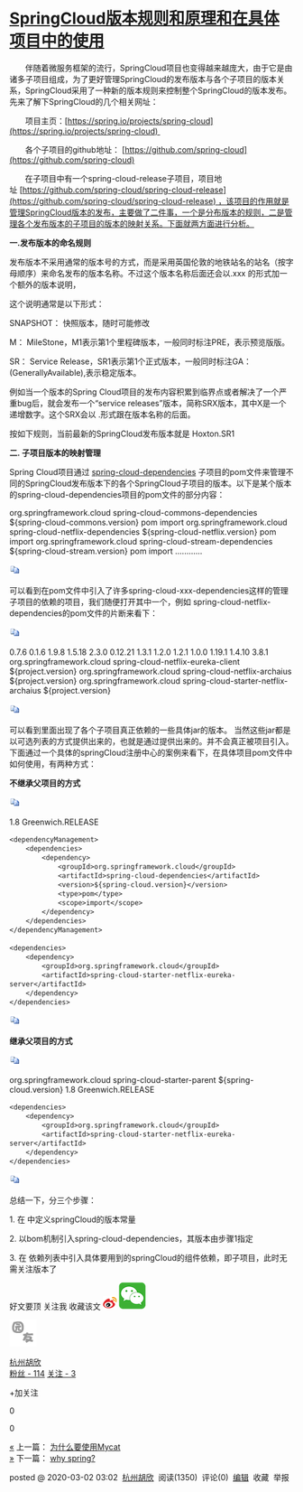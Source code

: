 # [SpringCloud版本规则和原理和在具体项目中的使用](https://www.cnblogs.com/hzhuxin/p/12393456.html)

　　伴随着微服务框架的流行，SpringCloud项目也变得越来越庞大，由于它是由诸多子项目组成，为了更好管理SpringCloud的发布版本与各个子项目的版本关系，SpringCloud采用了一种新的版本规则来控制整个SpringCloud的版本发布。先来了解下SpringCloud的几个相关网址：

　　项目主页：[https://spring.io/projects/spring-cloud](https://spring.io/projects/spring-cloud)   

　　各个子项目的github地址： [https://github.com/spring-cloud](https://github.com/spring-cloud)

       在子项目中有一个spring-cloud-release子项目，项目地址 [https://github.com/spring-cloud/spring-cloud-release](https://github.com/spring-cloud/spring-cloud-release) ，该项目的作用就是管理SpringCloud版本的发布，主要做了二件事，一个是分布版本的规则，二是管理各个发布版本的子项目的版本的映射关系。下面就两方面进行分析。

**一.发布版本的命名规则**

发布版本不采用通常的版本号的方式，而是采用英国伦敦的地铁站名的站名（按字母顺序）来命名发布的版本名称。不过这个版本名称后面还会以.xxx 的形式加一个额外的版本说明，

这个说明通常是以下形式：

SNAPSHOT： 快照版本，随时可能修改

M： MileStone，M1表示第1个里程碑版本，一般同时标注PRE，表示预览版版。

SR： Service Release，SR1表示第1个正式版本，一般同时标注GA：(GenerallyAvailable),表示稳定版本。

例如当一个版本的Spring Cloud项目的发布内容积累到临界点或者解决了一个严重bug后，就会发布一个“service releases”版本，简称SRX版本，其中X是一个递增数字。这个SRX会以 .形式跟在版本名称的后面。

按如下规则，当前最新的SpringCloud发布版本就是 Hoxton.SR1

**二. 子项目版本的映射管理**

Spring Cloud项目通过 [spring-cloud-dependencies](https://github.com/spring-cloud/spring-cloud-release/tree/master/spring-cloud-dependencies "spring-cloud-dependencies") 子项目的pom文件来管理不同的SpringCloud发布版本下的各个SpringCloud子项目的版本。以下是某个版本的spring-cloud-dependencies项目的pom文件的部分内容：

<dependencies>
            <!-- bom dependencies at the bottom so they can be overridden above -->
            <dependency>
                <groupId>org.springframework.cloud</groupId>
                <artifactId>spring-cloud-commons-dependencies</artifactId>
                <version>${spring-cloud-commons.version}</version>
                <type>pom</type>
                <scope>import</scope>
            </dependency>
            <dependency>
                <groupId>org.springframework.cloud</groupId>
                <artifactId>spring-cloud-netflix-dependencies</artifactId>
                <version>${spring-cloud-netflix.version}</version>
                <type>pom</type>
                <scope>import</scope>
            </dependency>
            <dependency>
                <groupId>org.springframework.cloud</groupId>
                <artifactId>spring-cloud-stream-dependencies</artifactId>
                <version>${spring-cloud-stream.version}</version>
                <type>pom</type>
                <scope>import</scope>
            </dependency>
            ............  

![复制代码](media/复制代码.gif)

可以看到在pom文件中引入了许多spring-cloud-xxx-dependencies这样的管理子项目的依赖的项目，我们随便打开其中一个，例如 spring-cloud-netflix-dependencies的pom文件的片断来看下：

![复制代码](media/复制代码.gif)

<properties>
        <archaius.version>0.7.6</archaius.version>
        <concurrency-limits.version>0.1.6</concurrency-limits.version>
        <eureka.version>1.9.8</eureka.version>
        <hystrix.version>1.5.18</hystrix.version>
        <ribbon.version>2.3.0</ribbon.version>
        <servo.version>0.12.21</servo.version>
        <zuul.version>1.3.1</zuul.version>
        <rxjava.version>1.2.0</rxjava.version>
        <rxjava-reactive-streams.version>1.2.1</rxjava-reactive-streams.version>
        <turbine.version>1.0.0</turbine.version>
        <eureka-jersey.version>1.19.1</eureka-jersey.version>
        <xstream.version>1.4.10</xstream.version>
        <okhttp3.version>3.8.1</okhttp3.version>
    </properties>
    <dependencyManagement>
        <dependencies>
            <dependency>
                <groupId>org.springframework.cloud</groupId>
                <artifactId>spring-cloud-netflix-eureka-client</artifactId>
                <version>${project.version}</version>
            </dependency>
            <dependency>
                <groupId>org.springframework.cloud</groupId>
                <artifactId>spring-cloud-netflix-archaius</artifactId>
                <version>${project.version}</version>
            </dependency>
            <dependency>
                <groupId>org.springframework.cloud</groupId>
                <artifactId>spring-cloud-starter-netflix-archaius</artifactId>
                <version>${project.version}</version>
            </dependency>

![复制代码](media/复制代码.gif)

可以看到里面出现了各个子项目真正依赖的一些具体jar的版本。 当然这些jar都是以可选列表的方式提供出来的，也就是通过<dependencyManagement/>提供出来的。并不会真正被项目引入。下面通过一个具体的springCloud注册中心的案例来看下，在具体项目pom文件中如何使用，有两种方式：

**不继承父项目的方式**

![复制代码](media/复制代码.gif)

<properties>
        <java.version>1.8</java.version>
        <spring-cloud.version>Greenwich.RELEASE</spring-cloud.version>
    </properties>

    <dependencyManagement>
        <dependencies>
            <dependency>
                <groupId>org.springframework.cloud</groupId>
                <artifactId>spring-cloud-dependencies</artifactId>
                <version>${spring-cloud.version}</version>
                <type>pom</type>
                <scope>import</scope>
            </dependency>
        </dependencies>
    </dependencyManagement>

    <dependencies>
        <dependency>
            <groupId>org.springframework.cloud</groupId>
            <artifactId>spring-cloud-starter-netflix-eureka-server</artifactId>
        </dependency>
    </dependencies>

![复制代码](media/复制代码.gif)

**继承父项目的方式**

![复制代码](media/复制代码.gif)

<parent> 
        <groupId>org.springframework.cloud</groupId>
        <artifactId>spring-cloud-starter-parent</artifactId>
        <version>${spring-cloud.version}</version>
    </parent>
  <properties>
        <java.version>1.8</java.version>
        <spring-cloud.version>Greenwich.RELEASE</spring-cloud.version>
    </properties>

   

    <dependencies>
        <dependency>
            <groupId>org.springframework.cloud</groupId>
            <artifactId>spring-cloud-starter-netflix-eureka-server</artifactId>
        </dependency>
    </dependencies>

![复制代码](media/复制代码.gif)

总结一下，分三个步骤：

1. 在 <properties/>中定义springCloud的版本常量

2. 以bom机制引入spring-cloud-dependencies，其版本由步骤1指定

3. 在 <dependencies>依赖列表中引入具体要用到的springCloud的组件依赖，即子项目，此时无需关注版本了

好文要顶 关注我 收藏该文 ![](media/icon_weibo_24.png) ![](media/wechat.png)

[![](media/sample_face.gif)](https://home.cnblogs.com/u/hzhuxin/)

[杭州胡欣](https://home.cnblogs.com/u/hzhuxin/)  
[粉丝 - 114](https://home.cnblogs.com/u/hzhuxin/followers/) [关注 - 3](https://home.cnblogs.com/u/hzhuxin/followees/)  

+加关注

0

0

[«](https://www.cnblogs.com/hzhuxin/p/12371043.html) 上一篇： [为什么要使用Mycat](https://www.cnblogs.com/hzhuxin/p/12371043.html "发布于 2020-02-27 11:13")  
[»](https://www.cnblogs.com/hzhuxin/p/14373803.html) 下一篇： [why spring?](https://www.cnblogs.com/hzhuxin/p/14373803.html "发布于 2021-02-04 17:11")

posted @ 2020-03-02 03:02  [杭州胡欣](https://www.cnblogs.com/hzhuxin/)  阅读(1350)  评论(0)  [编辑](https://i.cnblogs.com/EditPosts.aspx?postid=12393456)  收藏  举报